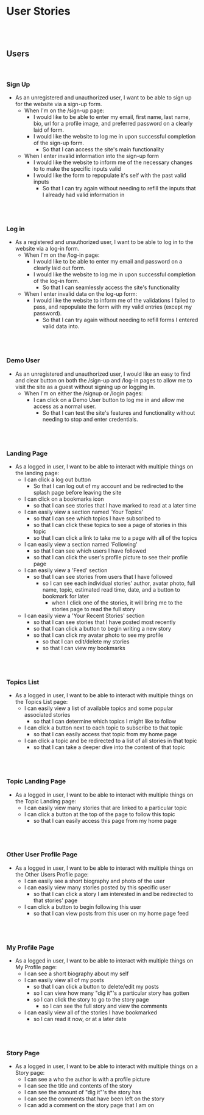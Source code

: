 # User Stories
<br>
<br>

## Users

<br>

### Sign Up
- As an unregistered and unauthorized user, I want to be able to sign up for the website via a sign-up form.
    - When I'm on the /sign-up page:
        - I would like to be able to enter my email, first name, last name, bio, url for a profile image, and preferred password on a clearly laid of form.
        - I would like the website to log me in upon successful completion of the sign-up form.
            - So that I can access the site's main functionality
    - When I enter invalid information into the sign-up form
        - I would like the website to inform me of the necessary changes to to make the specific inputs valid
        - I would like the form to repopulate it's self with the past valid inputs
            - So that I can try again without needing to refill the inputs that I already had valid information in

<br>
<br>

### Log in
- As a registered and unauthorized user, I want to be able to log in to the website via a log-in form.
    - When I'm on the /log-in page:
        - I would like to be able to enter my email and password on a clearly laid out form.
        - I would like the website to log me in upon successful completion of the log-in form.
            - So that I can seamlessly access the site's functionality
    - When I enter invalid data on the log-up form:
        - I would like the website to inform me of the validations I failed to pass, and repopulate the form with my valid entries (except my password).
            - So that I can try again without needing to refill forms I entered valid data into.

<br>
<br>

### Demo User
- As an unregistered and unauthorized user, I would like an easy to find and clear button on both the /sign-up and /log-in pages to allow me to visit the site as a guest without signing up or logging in.
    - When I'm on either the /signup or /login pages:
        - I can click on a Demo User button to log me in and allow me access as a normal user.
            - So that I can test the site's features and functionality without needing to stop and enter credentials.

<br>
<br>

### Landing Page
- As a logged in user, I want to be able to interact with multiple things on the landing page:
    - I can click a log out button
        - So that I can log out of my account and be redirected to the splash page before leaving the site
    - I can click on a bookmarks icon
        - so that I can see stories that I have marked to read at a later time
    - I can easily view a section named 'Your Topics'
        - so that I can see which topics I have subscribed to
        - so that I can click these topics to see a page of stories in this topic
        - so that I can click a link to take me to a page with all of the topics
    - I can easily view a section named 'Following'
        - so that I can see which users I have followed
        - so that I can click the user's profile picture to see their profile page
    - I can easily view a 'Feed' section
        - so that I can see stories from users that I have followed
            - so I can see each individual stories' author, avatar photo, full name, topic, estimated read time, date, and a button to bookmark for later
                - when I click one of the stories, it will bring me to the stories page to read the full story
    - I can easily view a 'Your Recent Stories' section
        - so that I can see stories that I have posted most recently
        - so that I can click a button to begin writing a new story
        - so that I can click my avatar photo to see my profile
            - so that I can edit/delete my stories
            - so that I can view my bookmarks

<br>
<br>

### Topics List
- As a logged in user, I want to be able to interact with multiple things on the Topics List page:
    - I can easily view a list of available topics and some popular associated stories
        - so that I can determine which topics I might like to follow
    - I can click a button next to each topic to subscribe to that topic
        - so that I can easily access that topic from my home page
    - I can click a topic and be redirected to a list of all stories in that topic
        - so that I can take a deeper dive into the content of that topic

<br>
<br>

### Topic Landing Page
- As a logged in user, I want to be able to interact with multiple things on the Topic Landing page:
    - I can easily view many stories that are linked to a particular topic
    - I can click a button at the top of the page to follow this topic
        - so that I can easily access this page from my home page

<br>
<br>

### Other User Profile Page
- As a logged in user, I want to be able to interact with multiple things on the Other Users Profile page:
    - I can easily see a short biography and photo of the user
    - I can easily view many stories posted by this specific user
        - so that I can click a story I am interested in and be redirected to that stories' page
    - I can click a button to begin following this user
        - so that I can view posts from this user on my home page feed
        
<br>
<br>

### My Profile Page
- As a logged in user, I want to be able to interact with multiple things on My Profile page:
    - I can see a short biography about my self
    - I can easily view all of my posts
        - so that I can click a button to delete/edit my posts
        - so I can view how many "dig it"'s a particular story has gotten
        - so I can click the story to go to the story page
            - so I can see the full story and view the comments
    - I can easily view all of the stories I have bookmarked
        - so I can read it now, or at a later date

<br>
<br>

### Story Page
- As a logged in user, I want to be able to interact with multiple things on a Story page:
    - I can see a who the author is with a profile picture
    - I can see the title and contents of the story
    - I can see the amount of "dig it"'s the story has
    - I can see the comments that have been left on the story
    - I can add a comment on the story page that I am on
